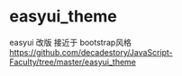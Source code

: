 # easyui_theme
easyui 改版 接近于 bootstrap风格
https://github.com/decadestory/JavaScript-Faculty/tree/master/easyui_theme
